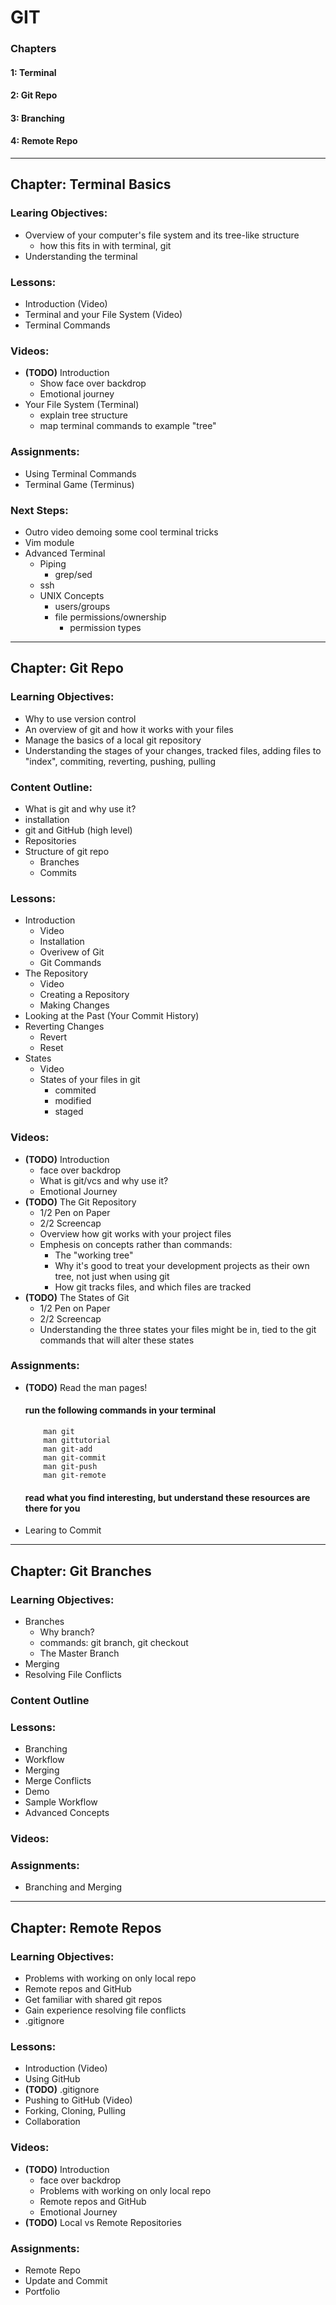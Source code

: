 # GIT
### Chapters
#### 1: Terminal
#### 2: Git Repo
#### 3: Branching
#### 4: Remote Repo
---
## Chapter: Terminal Basics
### Learing Objectives:
- Overview of your computer's file system and its tree-like structure   
    - how this fits in with terminal, git
- Understanding the terminal
### Lessons:
- Introduction (Video)
- Terminal and your File System (Video)
- Terminal Commands
### Videos:
- **(TODO)** Introduction
    - Show face over backdrop
    - Emotional journey
- Your File System (Terminal)
    - explain tree structure
    - map terminal commands to example "tree"

### Assignments:
- Using Terminal Commands
- Terminal Game (Terminus)
### Next Steps:
- Outro video demoing some cool terminal tricks
- Vim module
- Advanced Terminal
    - Piping
        - grep/sed
    - ssh
    - UNIX Concepts
        - users/groups
        - file permissions/ownership
            - permission types 
---
## Chapter: Git Repo
### Learning Objectives:
- Why to use version control
- An overview of git and how it works with your files
- Manage the basics of a local git repository
- Understanding the stages of your changes, tracked files, adding files to "index", commiting, reverting, pushing, pulling
### Content Outline:
- What is git and why use it?
- installation
- git and GitHub (high level)
- Repositories
- Structure of git repo
    -  Branches
    -  Commits
### Lessons:
- Introduction
    - Video
    - Installation
    - Overivew of Git
    - Git Commands
- The Repository
    - Video
    - Creating a Repository
    - Making Changes
- Looking at the Past (Your Commit History)
- Reverting Changes
    - Revert
    - Reset
- States
    - Video
    - States of your files in git
        - commited
        - modified
        - staged
### Videos:
- **(TODO)** Introduction
    - face over backdrop
    - What is git/vcs and why use it?
    - Emotional Journey
- **(TODO)** The Git Repository
    - 1/2 Pen on Paper
    - 2/2 Screencap
    - Overview how git works with your project files
    - Emphesis on concepts rather than commands:
        - The "working tree"
        - Why it's good to treat your development projects as their own tree, not just when using git
        - How git tracks files, and which files are tracked 
- **(TODO)** The States of Git
    - 1/2 Pen on Paper
    - 2/2 Screencap
    - Understanding the three states your files might be in, tied to the git commands that will alter these states
### Assignments:
- **(TODO)** Read the man pages!
    #### run the following commands in your terminal
    ```
        man git
        man gittutorial
        man git-add
        man git-commit
        man git-push
        man git-remote
    ```
    #### read what you find interesting, but understand these resources are there for you
- Learing to Commit
    
---
## Chapter: Git Branches
### Learning Objectives:
- Branches
    - Why branch?
    - commands: git branch, git checkout
    - The Master Branch
- Merging
- Resolving File Conflicts
### Content Outline
### Lessons:
- Branching
- Workflow
- Merging
- Merge Conflicts
- Demo
- Sample Workflow
- Advanced Concepts
### Videos:
### Assignments:
- Branching and Merging
---
## Chapter: Remote Repos
### Learning Objectives:
- Problems with working on only local repo
- Remote repos and GitHub
- Get familiar with shared git repos
- Gain experience resolving file conflicts
- .gitignore
### Lessons:
- Introduction (Video)
- Using GitHub
- **(TODO)** .gitignore 
- Pushing to GitHub (Video)
- Forking, Cloning, Pulling
- Collaboration
### Videos:
- **(TODO)** Introduction
    - face over backdrop
    - Problems with working on only local repo
    - Remote repos and GitHub
    - Emotional Journey
- **(TODO)** Local vs Remote Repositories
### Assignments:
- Remote Repo
- Update and Commit
- Portfolio
